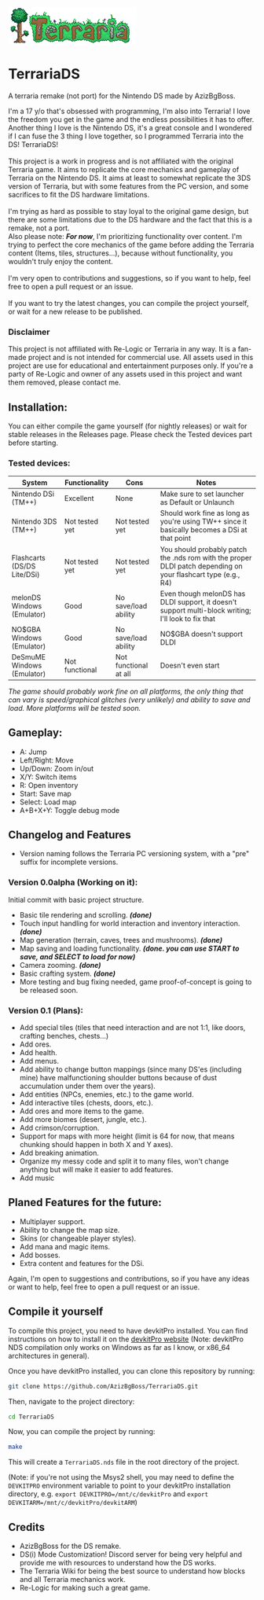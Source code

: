 ![TerrariaDS Logo](media/logo.png)
# TerrariaDS
A terraria remake (not port) for the Nintendo DS made by AzizBgBoss.<br>

I'm a 17 y/o that's obsessed with programming, I'm also into Terraria! I love the freedom you get in the game and the endless possibilities it has to offer. Another thing I love is the Nintendo DS, it's a great console and I wondered if I can fuse the 3 thing I love together, so I programmed Terraria into the DS! TerrariaDS!<br>
<br>
This project is a work in progress and is not affiliated with the original Terraria game. It aims to replicate the core mechanics and gameplay of Terraria on the Nintendo DS.
It aims at least to somewhat replicate the 3DS version of Terraria, but with some features from the PC version, and some sacrifices to fit the DS hardware limitations.<br>
<br>
I'm trying as hard as possible to stay loyal to the original game design, but there are some limitations due to the DS hardware and the fact that this is a remake, not a port.<br>
Also please note: ***For now***, I'm prioritizing functionality over content. I'm trying to perfect the core mechanics of the game before adding the Terraria content (Items, tiles, structures...), because without functionality, you wouldn't truly enjoy the content.<br>
<br>
I'm very open to contributions and suggestions, so if you want to help, feel free to open a pull request or an issue.<br>
<br>
If you want to try the latest changes, you can compile the project yourself, or wait for a new release to be published.<br>

### Disclaimer
This project is not affiliated with Re-Logic or Terraria in any way. It is a fan-made project and is not intended for commercial use. All assets used in this project are use for educational and entertainment purposes only. If you're a party of Re-Logic and owner of any assets used in this project and want them removed, please contact me.

## Installation:
You can either compile the game yourself (for nightly releases) or wait for stable releases in the Releases page. Please check the Tested devices part before starting.

### Tested devices:
| System                           | Functionality             | Cons                  | Notes                                                                                                       |
|----------------------------------|---------------------------|-----------------------|-------------------------------------------------------------------------------------------------------------|
| Nintendo DSi (TM++)              | Excellent                 | None                  | Make sure to set launcher as Default or Unlaunch                                                            |
| Nintendo 3DS (TM++)              | Not tested yet            | Not tested yet        | Should work fine as long as you're using TW++ since it basically becomes a DSi at that point               |
| Flashcarts (DS/DS Lite/DSi)      | Not tested yet            | Not tested yet        | You should probably patch the .nds rom with the proper DLDI patch depending on your flashcart type (e.g., R4) |
| melonDS Windows (Emulator)       | Good                      | No save/load ability  | Even though melonDS has DLDI support, it doesn't support multi-block writing; I'll look to fix that        |
| NO$GBA Windows (Emulator)        | Good                      | No save/load ability  | NO$GBA doesn't support DLDI                                                                                 |
| DeSmuME Windows (Emulator)       | Not functional            | Not functional at all | Doesn't even start                                                                                          |

*The game should probably work fine on all platforms, the only thing that can vary is speed/graphical glitches (very unlikely) and ability to save and load. More platforms will be tested soon.*

## Gameplay:
- A: Jump
- Left/Right: Move
- Up/Down: Zoom in/out
- X/Y: Switch items
- R: Open inventory
- Start: Save map
- Select: Load map
- A+B+X+Y: Toggle debug mode

## Changelog and Features
- Version naming follows the Terraria PC versioning system, with a "pre" suffix for incomplete versions.
### Version 0.0alpha (Working on it):
Initial commit with basic project structure.
- Basic tile rendering and scrolling. ***(done)***
- Touch input handling for world interaction and inventory interaction. ***(done)***
- Map generation (terrain, caves, trees and mushrooms). ***(done)***
- Map saving and loading functionality. ***(done. you can use START to save, and SELECT to load for now)***
- Camera zooming. ***(done)***
- Basic crafting system. ***(done)***
- More testing and bug fixing needed, game proof-of-concept is going to be released soon.

### Version 0.1 (Plans):
- Add special tiles (tiles that need interaction and are not 1:1, like doors, crafting benches, chests...)
- Add ores.
- Add health.
- Add menus.
- Add ability to change button mappings (since many DS'es (including mine) have malfunctioning shoulder buttons because of dust accumulation under them over the years).
- Add entities (NPCs, enemies, etc.) to the game world.
- Add interactive tiles (chests, doors, etc.).
- Add ores and more items to the game.
- Add more biomes (desert, jungle, etc.).
- Add crimson/corruption.
- Support for maps with more height (limit is 64 for now, that means chunking should happen in both X and Y axes).
- Add breaking animation.
- Organize my messy code and split it to many files, won't change anything but will make it easier to add features.
- Add music

## Planed Features for the future:
- Multiplayer support.
- Ability to change the map size.
- Skins (or changeable player styles).
- Add mana and magic items.
- Add bosses.
- Extra content and features for the DSi.

Again, I'm open to suggestions and contributions, so if you have any ideas or want to help, feel free to open a pull request or an issue.

## Compile it yourself
To compile this project, you need to have devkitPro installed. You can find instructions on how to install it on the [devkitPro website](https://devkitpro.org/wiki/Getting_Started) (Note: devkitPro NDS compilation only works on Windows as far as I know, or x86_64 architectures in general).

Once you have devkitPro installed, you can clone this repository by running:
```bash
git clone https://github.com/AzizBgBoss/TerrariaDS.git
```

Then, navigate to the project directory:
```bash
cd TerrariaDS
```

Now, you can compile the project by running:
```bash
make
```
This will create a `TerrariaDS.nds` file in the root directory of the project.

(Note: if you're not using the Msys2 shell, you may need to define the `DEVKITPRO` environment variable to point to your devkitPro installation directory, e.g. `export DEVKITPRO=/mnt/c/devkitPro` and `export DEVKITARM=/mnt/c/devkitPro/devkitARM`)

## Credits
- AzizBgBoss for the DS remake.
- DS(i) Mode Customization! Discord server for being very helpful and provide me with resources to understand how the DS works.
- The Terraria Wiki for being the best source to understand how blocks and all Terraria mechanics work.
- Re-Logic for making such a great game.